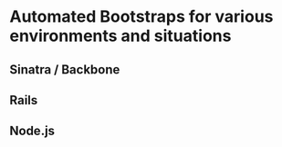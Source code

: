 # Automated Bootstraps for various environments and situations

## Sinatra / Backbone

## Rails

## Node.js
